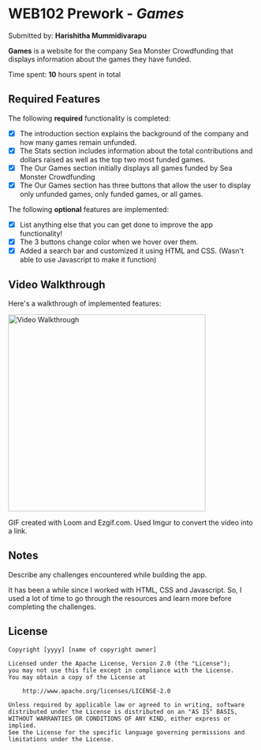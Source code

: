 # WEB102 Prework - *Games*

Submitted by: **Harishitha Mummidivarapu**

**Games** is a website for the company Sea Monster Crowdfunding that displays information about the games they have funded.

Time spent: **10** hours spent in total

## Required Features

The following **required** functionality is completed:

* [x] The introduction section explains the background of the company and how many games remain unfunded.
* [x] The Stats section includes information about the total contributions and dollars raised as well as the top two most funded games.
* [x] The Our Games section initially displays all games funded by Sea Monster Crowdfunding
* [x] The Our Games section has three buttons that allow the user to display only unfunded games, only funded games, or all games.

The following **optional** features are implemented:

* [x] List anything else that you can get done to improve the app functionality!
* [x] The 3 buttons change color when we hover over them.
* [x] Added a search bar and customized it using HTML and CSS. (Wasn't able to use Javascript to make it function) 
    
## Video Walkthrough

Here's a walkthrough of implemented features:

<img src="[https://i.imgur.com/TI4jBkA.gi](https://i.imgur.com/UxHkYlK.gif)" title="Video Walkthrough" width="400" alt="Video Walkthrough" />

<!-- Replace this with whatever GIF tool you used! -->
GIF created with Loom and Ezgif.com. Used Imgur to convert the video into a link.
<!-- Recommended tools:
[Kap](https://getkap.co/) for macOS
[ScreenToGif](https://www.screentogif.com/) for Windows
[peek](https://github.com/phw/peek) for Linux. -->

## Notes
Describe any challenges encountered while building the app.

It has been a while since I worked with HTML, CSS and Javascript. So, I used a lot of time to go through the resources and learn more before completing the challenges.

## License

    Copyright [yyyy] [name of copyright owner]

    Licensed under the Apache License, Version 2.0 (the "License");
    you may not use this file except in compliance with the License.
    You may obtain a copy of the License at

        http://www.apache.org/licenses/LICENSE-2.0

    Unless required by applicable law or agreed to in writing, software
    distributed under the License is distributed on an "AS IS" BASIS,
    WITHOUT WARRANTIES OR CONDITIONS OF ANY KIND, either express or implied.
    See the License for the specific language governing permissions and
    limitations under the License.
